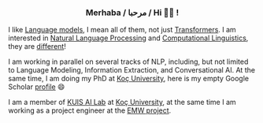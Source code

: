 <h3 align="center">  Merhaba / مرحبا / Hi  👋🏼  !</h3>

I like [Language models](https://en.wikipedia.org/wiki/Language_model), I mean all of them, not just [Transformers](http://jalammar.github.io/illustrated-transformer/). I am interested in [Natural Language Processing](https://en.wikipedia.org/wiki/Natural_language_processing) and [Computational Linguistics](https://en.wikipedia.org/wiki/Computational_linguistics), they are [different](https://www.quora.com/How-is-computational-linguistics-different-from-natural-language-processing?share=1)!

I am working in parallel on several tracks of NLP, including, but not limited to Language Modeling, Information Extraction, and Conversational AI. At the same time, 
I am doing my PhD at [Koç University](https://www.ku.edu.tr/), here is my empty Google Scholar [profile](https://scholar.google.com/citations?user=j5mgvE4AAAAJ&hl=en&authuser=1) 😄

I am a member of [KUIS AI Lab](https://ai.ku.edu.tr/) at [Koç University](https://www.ku.edu.tr/), at the same time I am working as a project engineer at the [EMW project](https://emw.ku.edu.tr/?staff=ali-safaya).
